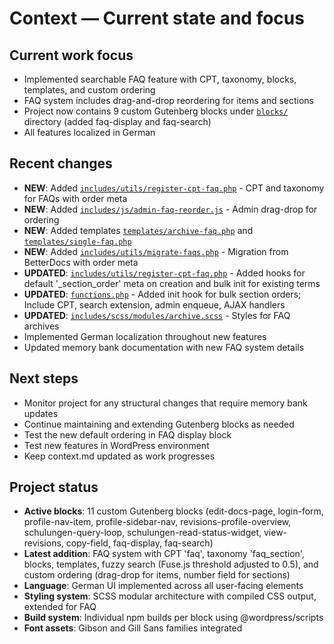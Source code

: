 # Context — Current state and focus

## Current work focus

- Implemented searchable FAQ feature with CPT, taxonomy, blocks, templates, and custom ordering
- FAQ system includes drag-and-drop reordering for items and sections
- Project now contains 9 custom Gutenberg blocks under [`blocks/`](blocks/) directory (added faq-display and faq-search)
- All features localized in German

## Recent changes

- **NEW**: Added [`includes/utils/register-cpt-faq.php`](includes/utils/register-cpt-faq.php:1) - CPT and taxonomy for FAQs with order meta
- **NEW**: Added [`includes/js/admin-faq-reorder.js`](includes/js/admin-faq-reorder.js:1) - Admin drag-drop for ordering
- **NEW**: Added templates [`templates/archive-faq.php`](templates/archive-faq.php:1) and [`templates/single-faq.php`](templates/single-faq.php:1)
- **NEW**: Added [`includes/utils/migrate-faqs.php`](includes/utils/migrate-faqs.php:1) - Migration from BetterDocs with order meta
- **UPDATED**: [`includes/utils/register-cpt-faq.php`](includes/utils/register-cpt-faq.php:1) - Added hooks for default '_section_order' meta on creation and bulk init for existing terms
- **UPDATED**: [`functions.php`](functions.php:1) - Added init hook for bulk section orders; Include CPT, search extension, admin enqueue, AJAX handlers
- **UPDATED**: [`includes/scss/modules/archive.scss`](includes/scss/modules/archive.scss:1) - Styles for FAQ archives
- Implemented German localization throughout new features
- Updated memory bank documentation with new FAQ system details

## Next steps

- Monitor project for any structural changes that require memory bank updates
- Continue maintaining and extending Gutenberg blocks as needed
- Test the new default ordering in FAQ display block
- Test new features in WordPress environment
- Keep context.md updated as work progresses

## Project status

- **Active blocks**: 11 custom Gutenberg blocks (edit-docs-page, login-form, profile-nav-item, profile-sidebar-nav, revisions-profile-overview, schulungen-query-loop, schulungen-read-status-widget, view-revisions, copy-field, faq-display, faq-search)
- **Latest addition**: FAQ system with CPT 'faq', taxonomy 'faq_section', blocks, templates, fuzzy search (Fuse.js threshold adjusted to 0.5), and custom ordering (drag-drop for items, number field for sections)
- **Language**: German UI implemented across all user-facing elements
- **Styling system**: SCSS modular architecture with compiled CSS output, extended for FAQ
- **Build system**: Individual npm builds per block using @wordpress/scripts
- **Font assets**: Gibson and Gill Sans families integrated

